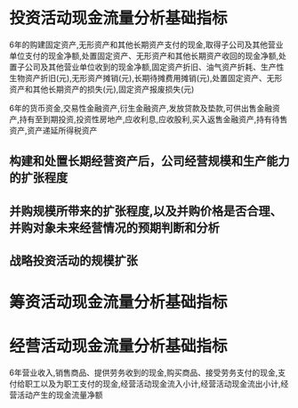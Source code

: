 # 投资活动现金流量分析基础指标
6年的购建固定资产,无形资产和其他长期资产支付的现金,取得子公司及其他营业单位支付的现金净额,处置固定资产、无形资产和其他长期资产收回的现金净额,处置子公司及其他营业单位收到的现金净额,固定资产折旧、油气资产折耗、生产性生物资产折旧(元),无形资产摊销(元),长期待摊费用摊销(元),处置固定资产、无形资产和其他长期资产的损失(元),固定资产报废损失(元)

6年的货币资金,交易性金融资产,衍生金融资产,发放贷款及垫款,可供出售金融资产,持有至到期投资,投资性房地产,应收利息,应收股利,买入返售金融资产,持有待售资产,资产递延所得税资产

## 构建和处置长期经营资产后，公司经营规模和生产能力的扩张程度
## 并购规模所带来的扩张程度,以及并购价格是否合理、并购对象未来经营情况的预期判断和分析
## 战略投资活动的规模扩张

# 筹资活动现金流量分析基础指标

# 经营活动现金流量分析基础指标
6年营业收入,销售商品、提供劳务收到的现金,购买商品、接受劳务支付的现金,支付给职工以及为职工支付的现金,经营活动现金流入小计,经营活动现金流出小计,经营活动产生的现金流量净额









